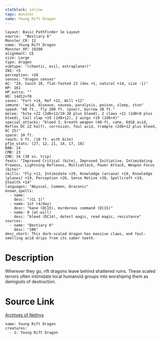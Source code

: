 ```yaml
---
statblock: inline
tags: monster
name: Young Rift Dragon
---
```

```statblock
layout: Basic Pathfinder 1e Layout
source:  "Bestiary 6"
Monster_CR: 12
name: Young Rift Dragon
Monster_XP: 19200
alignment: CE
size: Large
type: dragon
subtype: "(chaotic, evil, extraplanar)"
INI: +5
perception: +20
senses: "dragon senses"
AC: "24, touch 10, flat-footed 23 (dex +1, natural +14, size -1)"
HP: 161
HP_extra: ""
HD: 14d12+70
saves: "Fort +14, Ref +12, Will +12"
immune: "acid, disease, nausea, paralysis, poison, sleep, stun"
speed: "60 ft., fly 200 ft. (poor), burrow 30 ft."
melee: "bite +22 (2d6+12/19-20 plus bleed), 2 claws +21 (1d8+8 plus bleed), tail slap +19 (1d8+12), 2 wings +19 (1d6+4)"
special_attacks: "bleed 3, breath weapon (40-ft. cone, 6d10 acid, Reflex DC 22 half), corrosion, foul acid, trample (2d6+12 plus bleed, DC 25)"
space: 10 ft.
reach: 5 ft. (10 ft. with bite)
pf1e_stats: [27, 12, 21, 14, 17, 18]
BAB: 14
CMB: 23
CMD: 34 (38 vs. trip)
feats: "Improved Critical (bite), Improved Initiative, Intimidating Prowess, Lightning Reflexes, Multiattack, Power Attack, Weapon Focus (bite)"
skills: "Fly +12, Intimidate +29, Knowledge (arcana) +19, Knowledge (planes) +19, Perception +20, Sense Motive +20, Spellcraft +19, Stealth +14"
languages: "Abyssal, Common, Draconic"
known_spells:
  - name:
    desc: "(CL 1)"
  - name: 1st (4/day)
    desc: "bane (DC15), murderous command (DC15)"
  - name: 0 (at-will)
    desc: "bleed (DC14), detect magic, read magic, resistance"
sources:
  - name: "Bestiary 6"
    desc: "106"
desc_short: This dark-scaled dragon has massive claws, and foul-smelling acid drips from its saber teeth.
```
# Description
Wherever they go, rift dragons leave behind shattered ruins. These scaled terrors often intimidate local humanoid groups into worshiping them as demigods of destruction.
# Source Link
[Archives of Nethys](https://aonprd.com/MonsterDisplay.aspx?ItemName=Young%20Rift%20Dragon)
```encounter-table
name: Young Rift Dragon
creatures:
  - 1: Young Rift Dragon
```
